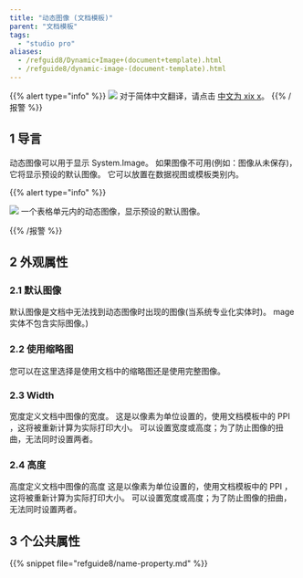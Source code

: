 ```yaml
---
title: "动态图像 (文档模板)"
parent: "文档模板"
tags:
  - "studio pro"
aliases:
  - /refguid8/Dynamic+Image+(document+template).html
  - /refguide8/dynamic-image-(document-template).html
---
```


{{% alert type="info" %}}
<img src="attachments/chinese-translation/china.png" style="display: inline-block; margin: 0" /> 对于简体中文翻译，请点击 [中文为 xix x](https://cdn.mendix.tencent-cloud.com/documentation/refguide8/dynamic-image-document-template.pdf)。
{{% /报警 %}}

## 1 导言

动态图像可以用于显示 System.Image。 如果图像不可用(例如：图像从未保存)，它将显示预设的默认图像。 它可以放置在数据视图或模板类别内。

{{% alert type="info" %}}

![](attachments/document-templates/918132.png) 一个表格单元内的动态图像，显示预设的默认图像。

{{% /报警 %}}

## 2 外观属性

### 2.1 默认图像

默认图像是文档中无法找到动态图像时出现的图像(当系统专业化实体时)。 mage 实体不包含实际图像。)

### 2.2 使用缩略图

您可以在这里选择是使用文档中的缩略图还是使用完整图像。

### 2.3 Width

宽度定义文档中图像的宽度。 这是以像素为单位设置的，使用文档模板中的 PPI ，这将被重新计算为实际打印大小。 可以设置宽度或高度；为了防止图像的扭曲，无法同时设置两者。

### 2.4 高度

高度定义文档中图像的高度 这是以像素为单位设置的，使用文档模板中的 PPI ，这将被重新计算为实际打印大小。 可以设置宽度或高度；为了防止图像的扭曲，无法同时设置两者。

## 3 个公共属性

{{% snippet file="refguide8/name-property.md" %}}
